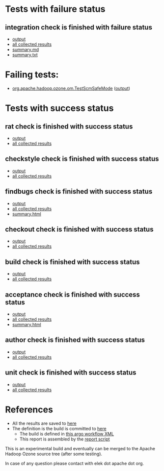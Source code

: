 # Tests with failure status

## integration check is finished with failure status

   * [output](https://raw.githubusercontent.com/elek/ozone-ci-03/master/pr/pr-hdds-2364-master-7cf8f/integration/output.log)
   * [all collected results](https://github.com/elek/ozone-ci-03/tree/master/pr/pr-hdds-2364-master-7cf8f/integration)
   * [summary.md](https://github.com/elek/ozone-ci-03/tree/master/pr/pr-hdds-2364-master-7cf8f/integration/summary.md)
   * [summary.txt](https://github.com/elek/ozone-ci-03/tree/master/pr/pr-hdds-2364-master-7cf8f/integration/summary.txt)

# Failing tests: 

 * [org.apache.hadoop.ozone.om.TestScmSafeMode](hadoop-ozone/integration-test/org.apache.hadoop.ozone.om.TestScmSafeMode.txt) ([output](hadoop-ozone/integration-test/org.apache.hadoop.ozone.om.TestScmSafeMode-output.txt))


# Tests with success status

## rat check is finished with success status

   * [output](https://raw.githubusercontent.com/elek/ozone-ci-03/master/pr/pr-hdds-2364-master-7cf8f/rat/output.log)
   * [all collected results](https://github.com/elek/ozone-ci-03/tree/master/pr/pr-hdds-2364-master-7cf8f/rat)


## checkstyle check is finished with success status

   * [output](https://raw.githubusercontent.com/elek/ozone-ci-03/master/pr/pr-hdds-2364-master-7cf8f/checkstyle/output.log)
   * [all collected results](https://github.com/elek/ozone-ci-03/tree/master/pr/pr-hdds-2364-master-7cf8f/checkstyle)


## findbugs check is finished with success status

   * [output](https://raw.githubusercontent.com/elek/ozone-ci-03/master/pr/pr-hdds-2364-master-7cf8f/findbugs/output.log)
   * [all collected results](https://github.com/elek/ozone-ci-03/tree/master/pr/pr-hdds-2364-master-7cf8f/findbugs)
   * [summary.html](https://elek.github.io/ozone-ci-03/pr/pr-hdds-2364-master-7cf8f/findbugs/summary.html)


## checkout check is finished with success status

   * [output](https://raw.githubusercontent.com/elek/ozone-ci-03/master/pr/pr-hdds-2364-master-7cf8f/checkout/output.log)
   * [all collected results](https://github.com/elek/ozone-ci-03/tree/master/pr/pr-hdds-2364-master-7cf8f/checkout)


## build check is finished with success status

   * [output](https://raw.githubusercontent.com/elek/ozone-ci-03/master/pr/pr-hdds-2364-master-7cf8f/build/output.log)
   * [all collected results](https://github.com/elek/ozone-ci-03/tree/master/pr/pr-hdds-2364-master-7cf8f/build)


## acceptance check is finished with success status

   * [output](https://raw.githubusercontent.com/elek/ozone-ci-03/master/pr/pr-hdds-2364-master-7cf8f/acceptance/output.log)
   * [all collected results](https://github.com/elek/ozone-ci-03/tree/master/pr/pr-hdds-2364-master-7cf8f/acceptance)
   * [summary.html](https://elek.github.io/ozone-ci-03/pr/pr-hdds-2364-master-7cf8f/acceptance/summary.html)


## author check is finished with success status

   * [output](https://raw.githubusercontent.com/elek/ozone-ci-03/master/pr/pr-hdds-2364-master-7cf8f/author/output.log)
   * [all collected results](https://github.com/elek/ozone-ci-03/tree/master/pr/pr-hdds-2364-master-7cf8f/author)


## unit check is finished with success status

   * [output](https://raw.githubusercontent.com/elek/ozone-ci-03/master/pr/pr-hdds-2364-master-7cf8f/unit/output.log)
   * [all collected results](https://github.com/elek/ozone-ci-03/tree/master/pr/pr-hdds-2364-master-7cf8f/unit)




# References

 * All the results are saved to [here](https://github.com/elek/ozone-ci-03/tree/master/pr/pr-hdds-2364-master-7cf8f/)
 * The definition is the build is committed to [here](https://github.com/elek/argo-ozone)
    * The build is defined in [this argo workflow XML](https://github.com/elek/argo-ozone/blob/master/ozone-build.yaml)
    * This report is assembled by the [report script](https://github.com/elek/argo-ozone/blob/master/scripts/report.sh)

This is an experimental build and eventually can be merged to the Apache Hadoop Ozone source tree (after some testing).

In case of any question please contact with elek dot apache dot org.
